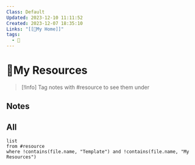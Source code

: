 ```yaml
---
Class: Default
Updated: 2023-12-10 11:11:52
Created: 2023-12-07 18:35:10
Links: "[[🏡My Home]]"
tags:
  - 🔭
---
```



# 🔭My Resources

>[!Info]
>Tag notes with #resource to see them under

## Notes

## All
```dataview
list
from #resource 
where !contains(file.name, "Template") and !contains(file.name, "My Resources")
```

